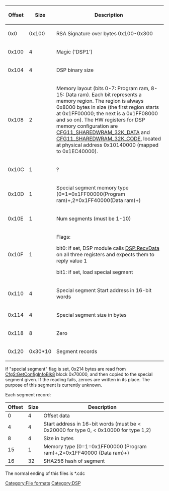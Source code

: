 <table>
<thead>
<tr class="header">
<th><p>Offset</p></th>
<th><p>Size</p></th>
<th><p>Description</p></th>
</tr>
</thead>
<tbody>
<tr class="odd">
<td><p>0x0</p></td>
<td><p>0x100</p></td>
<td><p>RSA Signature over bytes 0x100-0x300</p></td>
</tr>
<tr class="even">
<td><p>0x100</p></td>
<td><p>4</p></td>
<td><p>Magic ('DSP1')</p></td>
</tr>
<tr class="odd">
<td><p>0x104</p></td>
<td><p>4</p></td>
<td><p>DSP binary size</p></td>
</tr>
<tr class="even">
<td><p>0x108</p></td>
<td><p>2</p></td>
<td><p>Memory layout (bits 0-7: Program ram, 8-15: Data ram). Each bit
represents a memory region. The region is always 0x8000 bytes in size
(the first region starts at 0x1FF00000; the next is a 0x1FF08000 and so
on). The HW registers for DSP memory configuration are <a
href="CONFIG11_Registers#CFG11_SHAREDWRAM_32K_DATA"
title="wikilink">CFG11_SHAREDWRAM_32K_DATA</a> and <a
href="CONFIG11_Registers#CFG11_SHAREDWRAM_32K_CODE"
title="wikilink">CFG11_SHAREDWRAM_32K_CODE</a>, located at physical
address 0x10140000 (mapped to 0x1EC40000).</p></td>
</tr>
<tr class="odd">
<td><p>0x10C</p></td>
<td><p>1</p></td>
<td><p>?</p></td>
</tr>
<tr class="even">
<td><p>0x10D</p></td>
<td><p>1</p></td>
<td><p>Special segment memory type (0=1=0x1FF00000(Program
ram)+,2=0x1FF40000(Data ram)+)</p></td>
</tr>
<tr class="odd">
<td><p>0x10E</p></td>
<td><p>1</p></td>
<td><p>Num segments (must be 1-10)</p></td>
</tr>
<tr class="even">
<td><p>0x10F</p></td>
<td><p>1</p></td>
<td><p>Flags:</p>
<p>bit0: if set, DSP module calls <a href="DSP:RecvData"
title="wikilink">DSP:RecvData</a> on all three registers and expects
them to reply value 1</p>
<p>bit1: if set, load special segment</p></td>
</tr>
<tr class="odd">
<td><p>0x110</p></td>
<td><p>4</p></td>
<td><p>Special segment Start address in 16-bit words</p></td>
</tr>
<tr class="even">
<td><p>0x114</p></td>
<td><p>4</p></td>
<td><p>Special segment size in bytes</p></td>
</tr>
<tr class="odd">
<td><p>0x118</p></td>
<td><p>8</p></td>
<td><p>Zero</p></td>
</tr>
<tr class="even">
<td><p>0x120</p></td>
<td><p>0x30*10</p></td>
<td><p>Segment records</p></td>
</tr>
</tbody>
</table>

If "special segment" flag is set, 0x214 bytes are read from
[CfgS:GetConfigInfoBlk8](CfgS:GetConfigInfoBlk8 "wikilink") block
0x70000, and then copied to the special segment given. If the reading
fails, zeroes are written in its place. The purpose of this segment is
currently unknown.

Each segment record:

| Offset | Size | Description                                                                            |
|--------|------|----------------------------------------------------------------------------------------|
| 0      | 4    | Offset data                                                                            |
| 4      | 4    | Start address in 16-bit words (must be \< 0x20000 for type 0, \< 0x10000 for type 1,2) |
| 8      | 4    | Size in bytes                                                                          |
| 15     | 1    | Memory type (0=1=0x1FF00000 (Program ram)+,2=0x1FF40000 (Data ram)+)                   |
| 16     | 32   | SHA256 hash of segment                                                                 |

The normal ending of this files is \*.cdc

[Category:File formats](Category:File_formats "wikilink")
[Category:DSP](Category:DSP "wikilink")